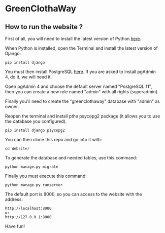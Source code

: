 # GreenClothaWay

## How to run the website ?

First of all, you will need to install the latest version of Python [here](https://www.python.org/downloads/).

When Python is installed, open the Terminal and install the latest version of Django:

```
pip install django
```

You must then install PostgreSQL [here](https://www.enterprisedb.com/downloads/postgres-postgresql-downloads).
If you are asked to install pgAdmin 4, do it, we will need it.

Open pgAdmin 4 and choose the default server named "PostgreSQL 11",
then you can create a new role named "admin" with all rights (superadmin).

Finally you'll need to create the "greenclothaway" database with "admin" as owner.

Reopen the terminal and install pthe psycopg2 package (it allows you to use the database you configured).
```
pip install django psycopg2
```

You can then clone this repo and go into it with:

```
cd Website/
```

To generate the database and needed tables, use this command:

```
python manage.py migrate
```

Finally you must execute this command:

```
python manage.py runserver
```

The default port is 8000, so you can access to the website with the address:

```
http://localhost:8000
or
http://127.0.0.1:8000
```

Have fun!
